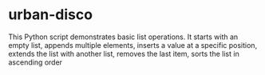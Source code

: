 # urban-disco
This Python script demonstrates basic list operations. It starts with an empty list, appends multiple elements, inserts a value at a specific position, extends the list with another list, removes the last item, sorts the list in ascending order
